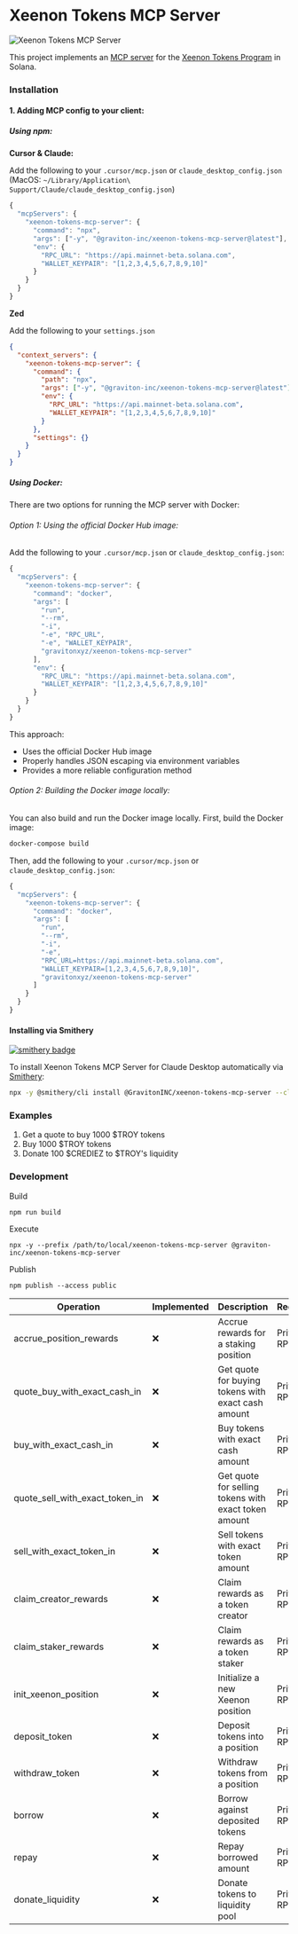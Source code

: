# Xeenon Tokens MCP Server



![Xeenon Tokens MCP Server](docs/images/xeenon.png)

This project implements an [MCP server](https://spec.modelcontextprotocol.io/) for the [Xeenon Tokens Program](https://xeenon.xyz/token-scope) in Solana.


### Installation

#### 1. Adding MCP config to your client:

##### Using npm:

**Cursor & Claude:**

Add the following to your `.cursor/mcp.json` or `claude_desktop_config.json` (MacOS: `~/Library/Application\ Support/Claude/claude_desktop_config.json`)

```javascript
{
  "mcpServers": {
    "xeenon-tokens-mcp-server": {
      "command": "npx",
      "args": ["-y", "@graviton-inc/xeenon-tokens-mcp-server@latest"],
      "env": {
        "RPC_URL": "https://api.mainnet-beta.solana.com",
        "WALLET_KEYPAIR": "[1,2,3,4,5,6,7,8,9,10]"
      }
    }
  }
}
```

**Zed**

Add the following to your `settings.json`

```json
{
  "context_servers": {
    "xeenon-tokens-mcp-server": {
      "command": {
        "path": "npx",
        "args": ["-y", "@graviton-inc/xeenon-tokens-mcp-server@latest"],
        "env": {
          "RPC_URL": "https://api.mainnet-beta.solana.com",
          "WALLET_KEYPAIR": "[1,2,3,4,5,6,7,8,9,10]"
        }
      },
      "settings": {}
    }
  }
}
```

##### Using Docker:

There are two options for running the MCP server with Docker:

###### Option 1: Using the official Docker Hub image:

Add the following to your `.cursor/mcp.json` or `claude_desktop_config.json`:

```javascript
{
  "mcpServers": {
    "xeenon-tokens-mcp-server": {
      "command": "docker",
      "args": [
        "run",
        "--rm",
        "-i",
        "-e", "RPC_URL",
        "-e", "WALLET_KEYPAIR",
        "gravitonxyz/xeenon-tokens-mcp-server"
      ],
      "env": {
        "RPC_URL": "https://api.mainnet-beta.solana.com",
        "WALLET_KEYPAIR": "[1,2,3,4,5,6,7,8,9,10]"
      }
    }
  }
}
```

This approach:
- Uses the official Docker Hub image
- Properly handles JSON escaping via environment variables
- Provides a more reliable configuration method

###### Option 2: Building the Docker image locally:

You can also build and run the Docker image locally. First, build the Docker image:

```bash
docker-compose build
```

Then, add the following to your `.cursor/mcp.json` or `claude_desktop_config.json`:

```javascript
{
  "mcpServers": {
    "xeenon-tokens-mcp-server": {
      "command": "docker",
      "args": [
        "run",
        "--rm",
        "-i",
        "-e",
        "RPC_URL=https://api.mainnet-beta.solana.com",
        "WALLET_KEYPAIR=[1,2,3,4,5,6,7,8,9,10]",
        "gravitonxyz/xeenon-tokens-mcp-server"
      ]
    }
  }
}
```


#### Installing via Smithery

[![smithery badge](https://smithery.ai/badge/@GravitonINC/xeenon-tokens-mcp-server)](https://smithery.ai/server/@GravitonINC/xeenon-tokens-mcp-server)

To install Xeenon Tokens MCP Server for Claude Desktop automatically via [Smithery](https://smithery.ai/server/@GravitonINC/xeenon-tokens-mcp-server):

```bash
npx -y @smithery/cli install @GravitonINC/xeenon-tokens-mcp-server --client claude
```

### Examples

1. Get a quote to buy 1000 $TROY tokens
2. Buy 1000 $TROY tokens
3. Donate 100 $CREDIEZ to $TROY's liquidity


### Development

Build

```
npm run build
```

Execute

```
npx -y --prefix /path/to/local/xeenon-tokens-mcp-server @graviton-inc/xeenon-tokens-mcp-server
```

Publish

```
npm publish --access public
```


<!-- Supported operations -->

| Operation | Implemented | Description | Requirements |
|-----------|-------------|-------------|--------------|
| accrue_position_rewards | ❌ | Accrue rewards for a staking position | Private key, RPC, Balance |
| quote_buy_with_exact_cash_in | ❌ | Get quote for buying tokens with exact cash amount | Private key, RPC |
| buy_with_exact_cash_in | ❌ | Buy tokens with exact cash amount | Private key, RPC, Balance |
| quote_sell_with_exact_token_in | ❌ | Get quote for selling tokens with exact token amount | Private key, RPC |
| sell_with_exact_token_in | ❌ | Sell tokens with exact token amount | Private key, RPC, Balance |
| claim_creator_rewards | ❌ | Claim rewards as a token creator | Private key, RPC |
| claim_staker_rewards | ❌ | Claim rewards as a token staker | Private key, RPC |
| init_xeenon_position | ❌ | Initialize a new Xeenon position | Private key, RPC, Balance |
| deposit_token | ❌ | Deposit tokens into a position | Private key, RPC, Balance |
| withdraw_token | ❌ | Withdraw tokens from a position | Private key, RPC, Balance |
| borrow | ❌ | Borrow against deposited tokens | Private key, RPC, Balance |
| repay | ❌ | Repay borrowed amount | Private key, RPC, Balance |
| donate_liquidity | ❌ | Donate tokens to liquidity pool | Private key, RPC, Balance |